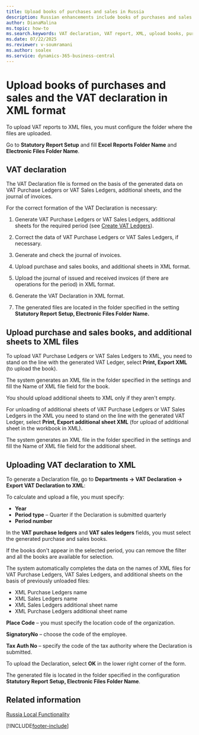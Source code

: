 ```yaml
---
title: Upload books of purchases and sales in Russia
description: Russian enhancements include books of purchases and sales VAT in XML format.
author: DianaMalina
ms.topic: how-to
ms.search.keywords: VAT declaration, VAT report, XML, upload books, purchases, sales, additional sheets, Russia
ms.date: 07/22/2025
ms.reviewer: v-soumramani
ms.author: soalex
ms.service: dynamics-365-business-central
---
```


# Upload books of purchases and sales and the VAT declaration in XML format

To upload VAT reports to XML files, you must configure the folder where the files are uploaded.

Go to **Statutory Report Setup** and fill **Excel Reports Folder Name** and **Electronic Files Folder Name**.

## VAT declaration

The VAT Declaration file is formed on the basis of the generated data on VAT Purchase Ledgers or VAT Sales Ledgers, additional sheets, and the journal of invoices.

For the correct formation of the VAT Declaration is necessary:

1. Generate VAT Purchase Ledgers or VAT Sales Ledgers, additional sheets for the required period (see [Create VAT Ledgers](How-to-Create-VAT-Ledgers.md)).

1. Correct the data of VAT Purchase Ledgers or VAT Sales Ledgers, if necessary.

1. Generate and check the journal of invoices.

1. Upload purchase and sales books, and additional sheets in XML format.

1. Upload the journal of issued and received invoices (if there are operations for the period) in XML format.

1. Generate the VAT Declaration in XML format.

1. The generated files are located in the folder specified in the setting **Statutory Report Setup, Electronic Files Folder Name.**

## Upload purchase and sales books, and additional sheets to XML files

To upload VAT Purchase Ledgers or VAT Sales Ledgers to XML, you need to stand on the line with the generated VAT Ledger, select **Print, Export XML** (to upload the book).

The system generates an XML file in the folder specified in the settings and fill the Name of XML file field for the book.

You should upload additional sheets to XML only if they aren't empty.

For unloading of additional sheets of VAT Purchase Ledgers or VAT Sales Ledgers in the XML you need to stand on the line with the generated  VAT Ledger, select **Print, Export additional sheet XML** (for upload of additional sheet in the workbook in XML).

The system generates an XML file in the folder specified in the settings and fill the Name of XML file field for the additional sheet.

## Uploading VAT declaration to XML

To generate a Declaration file, go to **Departments -> VAT Declaration -> Export VAT Declaration to XML**:

To calculate and upload a file, you must specify:

- **Year** 
- **Period type** – Quarter if the Declaration is submitted quarterly
- **Period number**

In the **VAT purchase ledgers** and **VAT sales ledgers** fields, you must select the generated purchase and sales books.

If the books don't appear in the selected period, you can remove the filter and all the books are available for selection.

The system automatically completes the data on the names of XML files for VAT Purchase Ledgers, VAT Sales Ledgers, and additional sheets on the basis of previously unloaded files:

- XML Purchase Ledgers name
- XML Sales Ledgers name
- XML Sales Ledgers additional sheet name
- XML Purchase Ledgers additional sheet name

**Place Code** – you must specify the location code of the organization.

**SignatoryNo** – choose the code of the employee.

**Tax Auth No** – specify the code of the tax authority where the Declaration is submitted.

To upload the Declaration, select **OK** in the lower right corner of the form.

The generated file is located in the folder specified in the configuration **Statutory Report Setup, Electronic Files Folder Name**.

## Related information

[Russia Local Functionality](russia-local-functionality.md)  

[!INCLUDE[footer-include](../../includes/footer-banner.md)]
